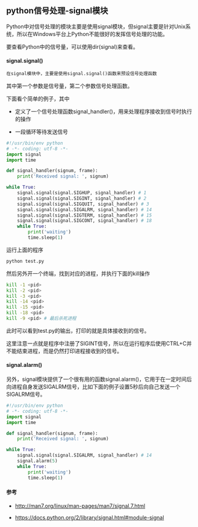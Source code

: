 ## python信号处理-signal模块

Python中对信号处理的模块主要是使用signal模块，但signal主要是针对Unix系统，所以在Windows平台上Python不能很好的发挥信号处理的功能。

要查看Python中的信号量，可以使用dir(signal)来查看。

#### signal.signal()

```python
在signal模块中，主要是使用signal.signal()函数来预设信号处理函数
```

其中第一个参数是信号量，第二个参数信号处理函数。

下面看个简单的例子，其中

- 定义了一个信号处理函数signal_handler()，用来处理程序接收到信号时执行的操作

- 一段循环等待发送信号

```python
#!/usr/bin/env python
# -*- coding: utf-8 -*-
import signal
import time

def signal_handler(signum, frame):
    print('Received signal: ', signum)

while True:
    signal.signal(signal.SIGHUP, signal_handler) # 1
    signal.signal(signal.SIGINT, signal_handler) # 2
    signal.signal(signal.SIGQUIT, signal_handler) # 3
    signal.signal(signal.SIGALRM, signal_handler) # 14
    signal.signal(signal.SIGTERM, signal_handler) # 15
    signal.signal(signal.SIGCONT, signal_handler) # 18
    while True:
        print('waiting')
        time.sleep(1)
```

运行上面的程序

```python
python test.py
```

然后另外开一个终端，找到对应的进程，并执行下面的kill操作

```bash
kill -1 <pid>
kill -2 <pid>
kill -3 <pid>
kill -14 <pid>
kill -15 <pid>
kill -18 <pid>
kill -9 <pid> # 最后杀死进程
```

此时可以看到test.py的输出，打印的就是具体接收到的信号。

这里注意一点就是程序中注册了SIGINT信号，所以在运行程序后使用CTRL+C并不能结束进程，而是仍然打印进程接收到的信号。



#### signal.alarm()

另外，signal模块提供了一个很有用的函数signal.alarm()，它用于在一定时间后向进程自身发送SIGALRM信号，比如下面的例子设置5秒后向自己发送一个SIGALRM信号。

```python
#!/usr/bin/env python
# -*- coding: utf-8 -*-
import signal
import time

def signal_handler(signum, frame):
    print('Received signal: ', signum)

while True:
    signal.signal(signal.SIGALRM, signal_handler) # 14
    signal.alarm(5)
    while True:
        print('waiting')
        time.sleep(1)
```



#### 参考

- <http://man7.org/linux/man-pages/man7/signal.7.html>

- <https://docs.python.org/2/library/signal.html#module-signal>
